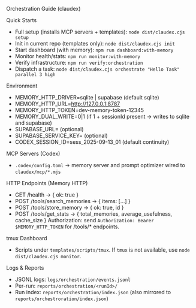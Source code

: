 Orchestration Guide (claudex)

Quick Starts
- Full setup (installs MCP servers + templates): `node dist/claudex.cjs setup`
- Init in current repo (templates only): `node dist/claudex.cjs init`
- Start dashboard (with memory): `npm run dashboard:with-memory`
- Monitor health/stats: `npm run monitor:with-memory`
- Verify infrastructure: `npm run verify:orchestration`
- Dispatch a task: `node dist/claudex.cjs orchestrate "Hello Task" parallel 3 high`

Environment
- MEMORY_HTTP_DRIVER=sqlite | supabase (default sqlite)
- MEMORY_HTTP_URL=http://127.0.0.1:8787
- MEMORY_HTTP_TOKEN=dev-memory-token-12345
- MEMORY_DUAL_WRITE=0|1 (if 1 + sessionId present → writes to sqlite and supabase)
- SUPABASE_URL= (optional)
- SUPABASE_SERVICE_KEY= (optional)
- CODEX_SESSION_ID=sess_2025-09-13_01 (default continuity)

MCP Servers (Codex)
- `.codex/config.toml` → memory server and prompt optimizer wired to `claudex/mcp/*.mjs`

HTTP Endpoints (Memory HTTP)
- GET /health → { ok: true }
- POST /tools/search_memories → { items: [...] }
- POST /tools/store_memory → { ok: true, id }
- POST /tools/get_stats → { total_memories, average_usefulness, cache_size }
Authorization: send `Authorization: Bearer $MEMORY_HTTP_TOKEN` for /tools/* endpoints.

tmux Dashboard
- Scripts under `templates/scripts/tmux`. If `tmux` is not available, use `node dist/claudex.cjs monitor`.

Logs & Reports
- JSONL logs: `logs/orchestration/events.jsonl`
- Per-run: `reports/orchestration/<runId>/`
- Run index: `reports/orchestration/index.json` (also mirrored to `reports/orchestroration/index.json`)
